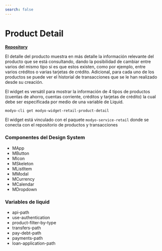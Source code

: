 ```yaml
---
search: false
---
```


# Product Detail
**[Repository](https://github.com/modyo-dynamic/modyo-widget-retail-product-detail)**

El detalle del producto muestra en más detalle la información relevante del producto que se está consultando, dando la posibilidad de cambiar entre varios del mismo tipo si es que estos existen, como por ejemplo, entre varios créditos o varias tarjetas de crédito. 
Adicional, para cada uno de los productos se puede ver el historial de transacciones que se le han realizado desde su creación.


El widget es versátil para mostrar la información de 4 tipos de productos (cuentas de ahorro, cuentas corriente, créditos y tarjetas de crédito) la cual debe ser especificada por medio de una variable de Liquid.

```bash
modyo-cli get modyo-widget-retail-product-detail
```

El widget está vinculado con el paquete `modyo-service-retail` donde se conecta con el repositorio de productos y transacciones

### Componentes del Design System

- MApp
- MButton
- MIcon
- MSkeleton
- MListItem
- MModal
- MCurrency
- MCalendar
- MDropdown


### Variables de liquid

- api-path
- use-authentication
- product-filter-by-type
- transfers-path
- pay-debt-path
- payments-path
- loan-application-path
